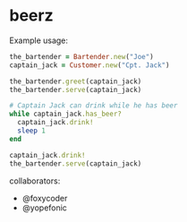 # beerz

Example usage:

```ruby
the_bartender = Bartender.new("Joe")
captain_jack = Customer.new("Cpt. Jack")

the_bartender.greet(captain_jack)
the_bartender.serve(captain_jack)

# Captain Jack can drink while he has beer
while captain_jack.has_beer?
  captain_jack.drink!
  sleep 1
end

captain_jack.drink!
the_bartender.serve(captain_jack)
```

collaborators:
 - @foxycoder
 - @yopefonic
